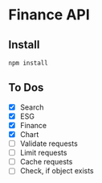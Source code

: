 # Finance API
## Install
<code>npm install</code>
## To Dos
- [X] Search
- [X] ESG
- [X] Finance
- [X] Chart
- [ ] Validate requests
- [ ] Limit requests
- [ ] Cache requests
- [ ] Check, if object exists